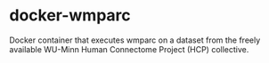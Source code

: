 # docker-wmparc
Docker container that executes wmparc on a dataset from the freely available WU-Minn Human Connectome Project (HCP) collective.
